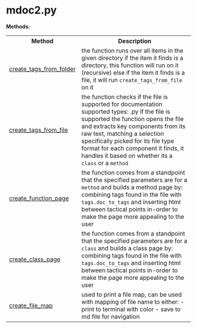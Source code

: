 <h1>mdoc2.py</h1><span><b>Methods:</b></span><table><tbody><tr><th>Method</th><th>Description</th></tr><tr><td><a href="create_tags_from_folder.md">create_tags_from_folder</a></td><td>the function runs over all items in the given directory
if the item it finds is a directory, this function will run on it (recursive)
else if the item it finds is a file, it will run <code>create_tags_from_file</code> on it</td></tr><tr><td><a href="create_tags_from_file.md">create_tags_from_file</a></td><td>the function checks if the file is supported for documentation
supported types: .py
if the file is supported the function opens the file and extracts key components from its raw text, matching a selection specifically picked for its file type format
for each component it finds, it handles it based on whether its a <code>class</code> or a <code>method</code></td></tr><tr><td><a href="create_function_page.md">create_function_page</a></td><td>the function comes from a standpoint that the specified parameters are for a <code>method</code> and builds a method page by:
combining tags found in the file with <code>tags.doc_to_tags</code> and inserting html between tactical points in-order to make the page more appealing to the user</td></tr><tr><td><a href="create_class_page.md">create_class_page</a></td><td>the function comes from a standpoint that the specified parameters are for a <code>class</code> and builds a class page by:
combining tags found in the file with <code>tags.doc_to_tags</code> and inserting html between tactical points in-order to make the page more appealing to the user</td></tr><tr><td><a href="create_file_map.md">create_file_map</a></td><td>used to print a file map, can be used with mapping of file name to either:
- print to terminal with color
- save to md file for navigation</td></tr></tbody></table>

